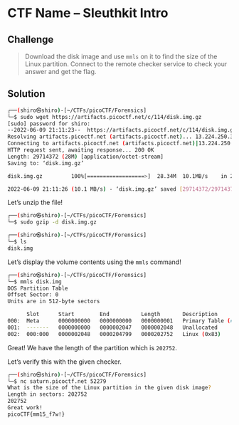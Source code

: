 # CTF Name – Sleuthkit Intro

## Challenge

> Download the disk image and use `mmls` on it to find the size of the Linux partition. Connect to the remote checker service to check your answer and get the flag.

## Solution

```bash
┌──(shiro㉿shiro)-[~/CTFs/picoCTF/Forensics]
└─$ sudo wget https://artifacts.picoctf.net/c/114/disk.img.gz              3 ⨯
[sudo] password for shiro: 
--2022-06-09 21:11:23--  https://artifacts.picoctf.net/c/114/disk.img.gz
Resolving artifacts.picoctf.net (artifacts.picoctf.net)... 13.224.250.39, 13.224.250.29, 13.224.250.75, ...
Connecting to artifacts.picoctf.net (artifacts.picoctf.net)|13.224.250.39|:443... connected.
HTTP request sent, awaiting response... 200 OK
Length: 29714372 (28M) [application/octet-stream]
Saving to: ‘disk.img.gz’

disk.img.gz         100%[==================>]  28.34M  10.1MB/s    in 2.8s    

2022-06-09 21:11:26 (10.1 MB/s) - ‘disk.img.gz’ saved [29714372/29714372]
```

Let’s unzip the file!

```bash
┌──(shiro㉿shiro)-[~/CTFs/picoCTF/Forensics]
└─$ sudo gzip -d disk.img.gz

┌──(shiro㉿shiro)-[~/CTFs/picoCTF/Forensics]
└─$ ls
disk.img
```

Let’s display the volume contents using the `mmls` command!

```bash
┌──(shiro㉿shiro)-[~/CTFs/picoCTF/Forensics]
└─$ mmls disk.img 
DOS Partition Table
Offset Sector: 0
Units are in 512-byte sectors

      Slot      Start        End          Length       Description
000:  Meta      0000000000   0000000000   0000000001   Primary Table (#0)
001:  -------   0000000000   0000002047   0000002048   Unallocated
002:  000:000   0000002048   0000204799   0000202752   Linux (0x83)
```

Great! We have the length of the partition which is `202752`.

Let’s verify this with the given checker.

```bash
┌──(shiro㉿shiro)-[~/CTFs/picoCTF/Forensics]
└─$ nc saturn.picoctf.net 52279
What is the size of the Linux partition in the given disk image?
Length in sectors: 202752
202752
Great work!
picoCTF{mm15_f7w!}
```







